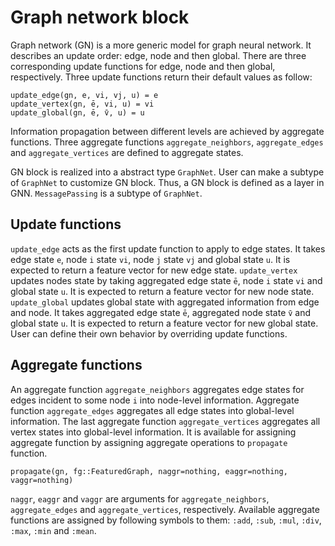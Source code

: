 # Graph network block

Graph network (GN) is a more generic model for graph neural network. It describes an update order: edge, node and then global. There are three corresponding update functions for edge, node and then global, respectively. Three update functions return their default values as follow:

```
update_edge(gn, e, vi, vj, u) = e
update_vertex(gn, ē, vi, u) = vi
update_global(gn, ē, v̄, u) = u
```

Information propagation between different levels are achieved by aggregate functions. Three aggregate functions `aggregate_neighbors`, `aggregate_edges` and `aggregate_vertices` are defined to aggregate states.

GN block is realized into a abstract type `GraphNet`. User can make a subtype of `GraphNet` to customize GN block. Thus, a GN block is defined as a layer in GNN. `MessagePassing` is a subtype of `GraphNet`.

## Update functions

`update_edge` acts as the first update function to apply to edge states. It takes edge state `e`, node `i` state `vi`, node `j` state `vj` and global state `u`. It is expected to return a feature vector for new edge state. `update_vertex` updates nodes state by taking aggregated edge state `ē`, node `i` state `vi` and global state `u`. It is expected to return a feature vector for new node state. `update_global` updates global state with aggregated information from edge and node. It takes aggregated edge state `ē`, aggregated node state `v̄` and global state `u`. It is expected to return a feature vector for new global state. User can define their own behavior by overriding update functions.

## Aggregate functions

An aggregate function `aggregate_neighbors` aggregates edge states for edges incident to some node `i` into node-level information. Aggregate function `aggregate_edges` aggregates all edge states into global-level information. The last aggregate function `aggregate_vertices` aggregates all vertex states into global-level information. It is available for assigning aggregate function by assigning aggregate operations to `propagate` function.

```
propagate(gn, fg::FeaturedGraph, naggr=nothing, eaggr=nothing, vaggr=nothing)
```

`naggr`, `eaggr` and `vaggr` are arguments for `aggregate_neighbors`, `aggregate_edges` and `aggregate_vertices`, respectively. Available aggregate functions are assigned by following symbols to them: `:add`, `:sub`, `:mul`, `:div`, `:max`, `:min` and `:mean`.
